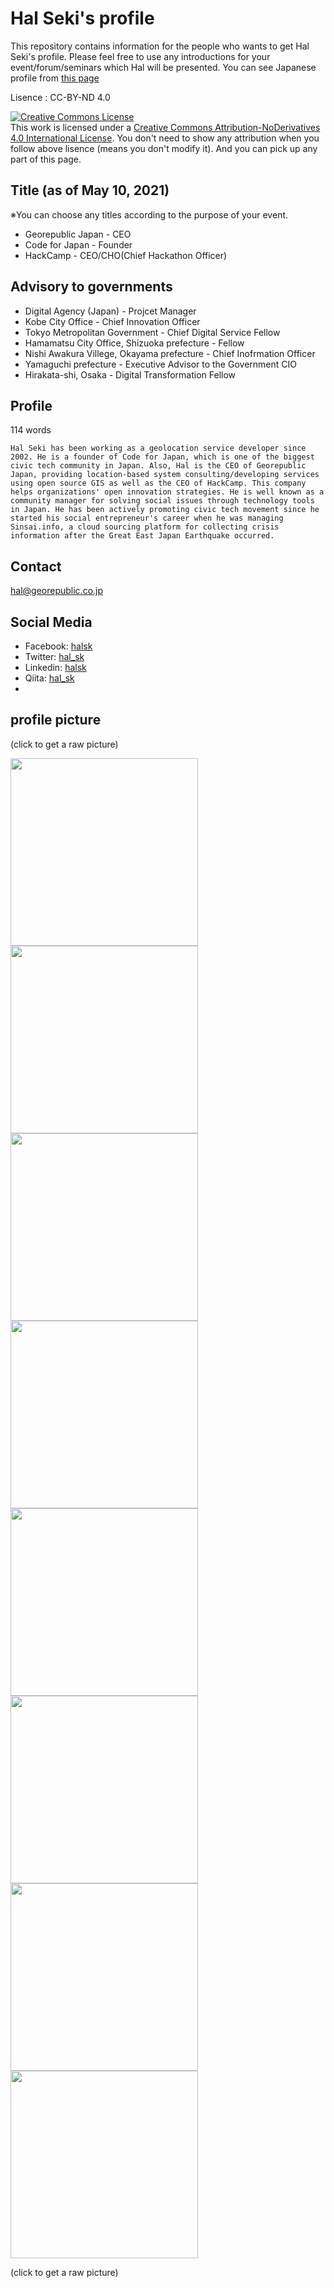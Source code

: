 # Hal Seki's profile

This repository contains information for the people who wants to get Hal Seki's profile. Please feel free to use any introductions for your event/forum/seminars which Hal will be presented. You can see Japanese profile from [this page](README.md)

Lisence : CC-BY-ND 4.0

<a rel="license" href="http://creativecommons.org/licenses/by-nd/4.0/"><img alt="Creative Commons License" style="border-width:0" src="https://i.creativecommons.org/l/by-nd/4.0/88x31.png" /></a><br />This work is licensed under a <a rel="license" href="http://creativecommons.org/licenses/by-nd/4.0/">Creative Commons Attribution-NoDerivatives 4.0 International License</a>.
You don't need to show any attribution when you follow above lisence (means you don't modify it). And you can pick up any part of this page.

## Title (as of May 10, 2021)
※You can choose any titles according to the purpose of your event.
* Georepublic Japan - CEO
* Code for Japan - Founder
* HackCamp - CEO/CHO(Chief Hackathon Officer)

## Advisory to governments
* Digital Agency (Japan) - Projcet Manager
* Kobe City Office - Chief Innovation Officer
* Tokyo Metropolitan Government - Chief Digital Service Fellow
* Hamamatsu City Office, Shizuoka prefecture - Fellow
* Nishi Awakura Villege, Okayama prefecture - Chief Inofrmation Officer
* Yamaguchi prefecture - Executive Advisor to the Government CIO
* Hirakata-shi, Osaka - Digital Transformation Fellow

## Profile

114 words
```
Hal Seki has been working as a geolocation service developer since 2002. He is a founder of Code for Japan, which is one of the biggest civic tech community in Japan. Also, Hal is the CEO of Georepublic Japan, providing location-based system consulting/developing services using open source GIS as well as the CEO of HackCamp. This company helps organizations' open innovation strategies. He is well known as a community manager for solving social issues through technology tools in Japan. He has been actively promoting civic tech movement since he started his social entrepreneur's career when he was managing Sinsai.info, a cloud sourcing platform for collecting crisis information after the Great East Japan Earthquake occurred.
```

## Contact

hal@georepublic.co.jp

## Social Media

* Facebook: [halsk](https://www.facebook.com/halsk)
* Twitter: [hal_sk](https://twitter.com/hal_sk)
* Linkedin: [halsk](https://www.linkedin.com/in/halsk/)
* Qiita: [hal_sk](http://qiita.com/hal_sk)
* 
## profile picture

(click to get a raw picture)

<a href="https://raw.githubusercontent.com/halsk/profile/master/images/bust-up-1.jpg"><img src="https://raw.githubusercontent.com/halsk/profile/master/images/bust-up-1.jpg" width="300px"></a>
<a href="https://raw.githubusercontent.com/halsk/profile/master/images/full-body-1.jpg"><img src="https://raw.githubusercontent.com/halsk/profile/master/images/full-body-1.jpg" width="300px"></a>
<a href="https://raw.githubusercontent.com/halsk/profile/master/images/bust-up-2.jpg"><img src="https://raw.githubusercontent.com/halsk/profile/master/images/bust-up-2.jpg" width="300px"></a>
<a href="https://raw.githubusercontent.com/halsk/profile/master/images/full-body-2.jpg"><img src="https://raw.githubusercontent.com/halsk/profile/master/images/full-body-2.jpg" width="300px"></a>
<a href="https://raw.githubusercontent.com/halsk/profile/master/images/profile_image5.png"><img src="https://raw.githubusercontent.com/halsk/profile/master/images/profile_image5.png" width="300px"></a>
<a href="https://raw.githubusercontent.com/halsk/profile/master/images/profile_image4.jpg"><img src="https://raw.githubusercontent.com/halsk/profile/master/images/profile_image4.jpg" width="300px"></a>
<a href="https://raw.githubusercontent.com/halsk/profile/master/images/profile_image2.jpg"><img src="https://raw.githubusercontent.com/halsk/profile/master/images/profile_image2.jpg" width="300px"></a>
<a href="https://raw.githubusercontent.com/halsk/profile/master/images/profile_image3.jpg"><img src="https://raw.githubusercontent.com/halsk/profile/master/images/profile_image3.jpg" width="300px"></a>

(click to get a raw picture)
